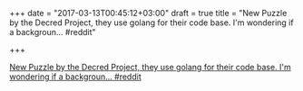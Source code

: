 +++
date = "2017-03-13T00:45:12+03:00"
draft = true
title = "New Puzzle by the Decred Project, they use golang for their code base. I'm wondering if a backgroun…  #reddit"

+++

<p><a href="https://t.co/XbUB5FYfGo">New Puzzle by the Decred Project, they use golang for their code base. I'm wondering if a backgroun…  #reddit</a></p>
